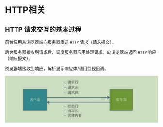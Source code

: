 # HTTP相关

## HTTP 请求交互的基本过程

前台应用从浏览器端向服务器发送 `HTTP` 请求（请求报文）。

后台服务器接收到请求后，调度服务器应用处理请求，向浏览器端返回 `HTTP` 响应（响应报文）。

浏览器端接收到响应，解析显示响应体/调用监视回调。

![请求大致流程](./img/HTTP_process.png)
